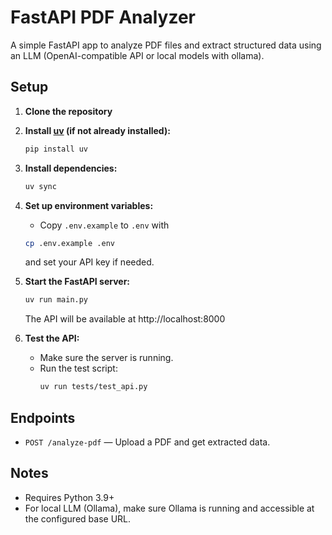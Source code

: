 # FastAPI PDF Analyzer

A simple FastAPI app to analyze PDF files and extract structured data using an LLM (OpenAI-compatible API or local models with ollama).

## Setup

1. **Clone the repository**

2. **Install [uv](https://github.com/astral-sh/uv) (if not already installed):**
   ```sh
   pip install uv
   ```

3. **Install dependencies:**
   ```sh
   uv sync
   ```

4. **Set up environment variables:**
   - Copy `.env.example` to `.env` with
   ```sh
   cp .env.example .env
   ```
   and set your API key if needed.

5. **Start the FastAPI server:**
   ```sh
   uv run main.py
   ```
   The API will be available at http://localhost:8000

6. **Test the API:**
   - Make sure the server is running.
   - Run the test script:
     ```sh
     uv run tests/test_api.py
     ```

## Endpoints

- `POST /analyze-pdf` — Upload a PDF and get extracted data.

## Notes
- Requires Python 3.9+
- For local LLM (Ollama), make sure Ollama is running and accessible at the configured base URL.
